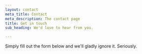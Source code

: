 ```yaml
---
layout: contact
meta_title: Contact
meta_description: The contact page
title: Get in touch
sub_heading: We'd love to hear from you.

---
```


Simply fill out the form below and we'll gladly ignore it. Seriously.
